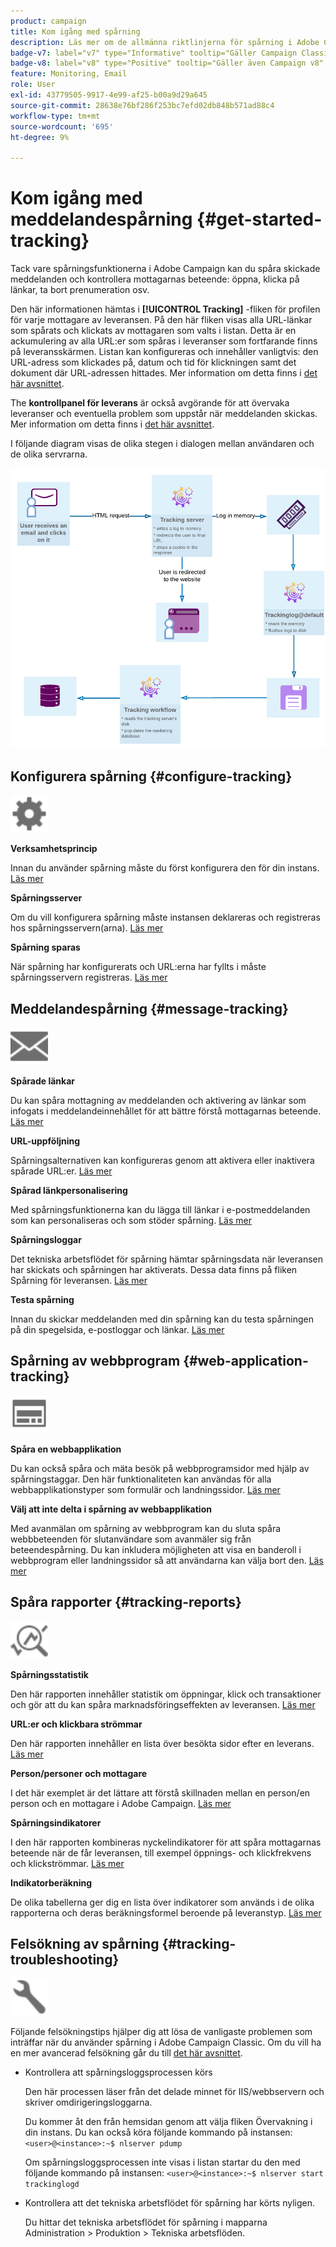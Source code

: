 ```yaml
---
product: campaign
title: Kom igång med spårning
description: Läs mer om de allmänna riktlinjerna för spårning i Adobe Campaign
badge-v7: label="v7" type="Informative" tooltip="Gäller Campaign Classic v7"
badge-v8: label="v8" type="Positive" tooltip="Gäller även Campaign v8"
feature: Monitoring, Email
role: User
exl-id: 43779505-9917-4e99-af25-b00a9d29a645
source-git-commit: 28638e76bf286f253bc7efd02db848b571ad88c4
workflow-type: tm+mt
source-wordcount: '695'
ht-degree: 9%

---
```


# Kom igång med meddelandespårning {#get-started-tracking}



Tack vare spårningsfunktionerna i Adobe Campaign kan du spåra skickade meddelanden och kontrollera mottagarnas beteende: öppna, klicka på länkar, ta bort prenumeration osv.

Den här informationen hämtas i **[!UICONTROL Tracking]** -fliken för profilen för varje mottagare av leveransen. På den här fliken visas alla URL-länkar som spårats och klickats av mottagaren som valts i listan. Detta är en ackumulering av alla URL:er som spåras i leveranser som fortfarande finns på leveransskärmen. Listan kan konfigureras och innehåller vanligtvis: den URL-adress som klickades på, datum och tid för klickningen samt det dokument där URL-adressen hittades. Mer information om detta finns i [det här avsnittet](../../platform/using/editing-a-profile.md#tracking-tab).

The **kontrollpanel för leverans** är också avgörande för att övervaka leveranser och eventuella problem som uppstår när meddelanden skickas. Mer information om detta finns i [det här avsnittet](delivery-dashboard.md).

I följande diagram visas de olika stegen i dialogen mellan användaren och de olika servrarna.

![](assets/tracking-diagram.png)

## Konfigurera spårning {#configure-tracking}

<img src="assets/do-not-localize/icon-configure.svg" width="60px">

**Verksamhetsprincip**

Innan du använder spårning måste du först konfigurera den för din instans. [Läs mer](../../installation/using/deploying-an-instance.md#operating-principle)

**Spårningsserver**

Om du vill konfigurera spårning måste instansen deklareras och registreras hos spårningsservern(arna). [Läs mer](../../installation/using/deploying-an-instance.md#tracking-server)

**Spårning sparas**

När spårning har konfigurerats och URL:erna har fyllts i måste spårningsservern registreras. [Läs mer](../../installation/using/deploying-an-instance.md#saving-tracking)

## Meddelandespårning {#message-tracking}

<img src="assets/do-not-localize/icon-message-tracking.svg" width="60px">

**Spårade länkar**

Du kan spåra mottagning av meddelanden och aktivering av länkar som infogats i meddelandeinnehållet för att bättre förstå mottagarnas beteende. [Läs mer](how-to-configure-tracked-links.md)

**URL-uppföljning**

Spårningsalternativen kan konfigureras genom att aktivera eller inaktivera spårade URL:er. [Läs mer](personalizing-url-tracking.md)

**Spårad länkpersonalisering**

Med spårningsfunktionerna kan du lägga till länkar i e-postmeddelanden som kan personaliseras och som stöder spårning. [Läs mer](tracking-personalized-links.md)

**Spårningsloggar**

Det tekniska arbetsflödet för spårning hämtar spårningsdata när leveransen har skickats och spårningen har aktiverats. Dessa data finns på fliken Spårning för leveransen. [Läs mer](accessing-the-tracking-logs.md)

**Testa spårning**

Innan du skickar meddelanden med din spårning kan du testa spårningen på din spegelsida, e-postloggar och länkar. [Läs mer](testing-tracking.md)

## Spårning av webbprogram {#web-application-tracking}

<img src="assets/do-not-localize/icon-web-app.svg" width="60px">

**Spåra en webbapplikation**

Du kan också spåra och mäta besök på webbprogramsidor med hjälp av spårningstaggar. Den här funktionaliteten kan användas för alla webbapplikationstyper som formulär och landningssidor. [Läs mer](../../web/using/tracking-a-web-application.md)

**Välj att inte delta i spårning av webbapplikation**

Med avanmälan om spårning av webbprogram kan du sluta spåra webbbeteenden för slutanvändare som avanmäler sig från beteendespårning. Du kan inkludera möjligheten att visa en banderoll i webbprogram eller landningssidor så att användarna kan välja bort den. [Läs mer](../../web/using/web-application-tracking-opt-out.md)

## Spåra rapporter {#tracking-reports}

<img src="assets/do-not-localize/icon_monitor.svg" width="60px">

**Spårningsstatistik**

Den här rapporten innehåller statistik om öppningar, klick och transaktioner och gör att du kan spåra marknadsföringseffekten av leveransen. [Läs mer](../../reporting/using/delivery-reports.md#tracking-statistics)

**URL:er och klickbara strömmar**

Den här rapporten innehåller en lista över besökta sidor efter en leverans. [Läs mer](../../reporting/using/delivery-reports.md#urls-and-click-streams)

**Person/personer och mottagare**

I det här exemplet är det lättare att förstå skillnaden mellan en person/en person och en mottagare i Adobe Campaign. [Läs mer](../../reporting/using/person-people-recipients.md)

**Spårningsindikatorer**

I den här rapporten kombineras nyckelindikatorer för att spåra mottagarnas beteende när de får leveransen, till exempel öppnings- och klickfrekvens och klickströmmar. [Läs mer](../../reporting/using/delivery-reports.md#tracking-indicators)

**Indikatorberäkning**

De olika tabellerna ger dig en lista över indikatorer som används i de olika rapporterna och deras beräkningsformel beroende på leveranstyp. [Läs mer](../../reporting/using/indicator-calculation.md)

## Felsökning av spårning {#tracking-troubleshooting}

<img src="assets/do-not-localize/icon-troubleshooting.svg" width="60px">

Följande felsökningstips hjälper dig att lösa de vanligaste problemen som inträffar när du använder spårning i Adobe Campaign Classic. Om du vill ha en mer avancerad felsökning går du till [det här avsnittet](tracking-troubleshooting.md).

* Kontrollera att spårningsloggsprocessen körs

  Den här processen läser från det delade minnet för IIS/webbservern och skriver omdirigeringsloggarna.

  Du kommer åt den från hemsidan genom att välja fliken Övervakning i din instans. Du kan också köra följande kommando på instansen: `<user>@<instance>:~$ nlserver pdump`

  Om spårningsloggsprocessen inte visas i listan startar du den med följande kommando på instansen: `<user>@<instance>:~$ nlserver start trackinglogd`

* Kontrollera att det tekniska arbetsflödet för spårning har körts nyligen.

  Du hittar det tekniska arbetsflödet för spårning i mapparna Administration > Produktion > Tekniska arbetsflöden.
